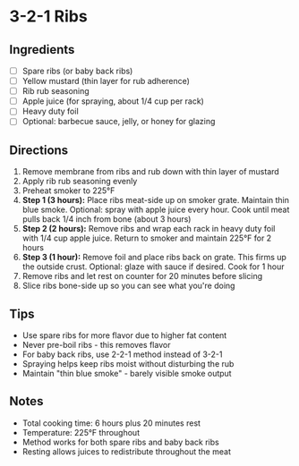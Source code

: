 # 3-2-1 Ribs

## Ingredients
- [ ] Spare ribs (or baby back ribs)
- [ ] Yellow mustard (thin layer for rub adherence)
- [ ] Rib rub seasoning
- [ ] Apple juice (for spraying, about 1/4 cup per rack)
- [ ] Heavy duty foil
- [ ] Optional: barbecue sauce, jelly, or honey for glazing

## Directions
1. Remove membrane from ribs and rub down with thin layer of mustard
2. Apply rib rub seasoning evenly
3. Preheat smoker to 225°F
4. **Step 1 (3 hours):** Place ribs meat-side up on smoker grate. Maintain thin blue smoke. Optional: spray with apple juice every hour. Cook until meat pulls back 1/4 inch from bone (about 3 hours)
5. **Step 2 (2 hours):** Remove ribs and wrap each rack in heavy duty foil with 1/4 cup apple juice. Return to smoker and maintain 225°F for 2 hours
6. **Step 3 (1 hour):** Remove foil and place ribs back on grate. This firms up the outside crust. Optional: glaze with sauce if desired. Cook for 1 hour
7. Remove ribs and let rest on counter for 20 minutes before slicing
8. Slice ribs bone-side up so you can see what you're doing

## Tips
- Use spare ribs for more flavor due to higher fat content
- Never pre-boil ribs - this removes flavor
- For baby back ribs, use 2-2-1 method instead of 3-2-1
- Spraying helps keep ribs moist without disturbing the rub
- Maintain "thin blue smoke" - barely visible smoke output

## Notes
- Total cooking time: 6 hours plus 20 minutes rest
- Temperature: 225°F throughout
- Method works for both spare ribs and baby back ribs
- Resting allows juices to redistribute throughout the meat
